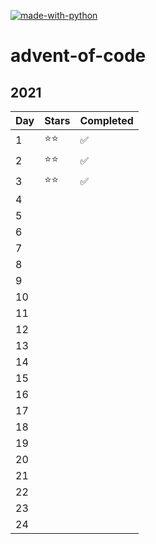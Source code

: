 [![made-with-python](https://img.shields.io/badge/Made%20with-Python-1f425f.svg)](https://www.python.org/)

# advent-of-code

## 2021

| Day    | Stars | Completed |
| -------| ----- | --------- |
| 1      | ⭐️⭐️  | ✅         |
| 2      | ⭐️⭐️  | ✅         |
| 3      | ⭐️⭐️  | ✅         |
| 4      |       |            |
| 5      |       |            |
| 6      |       |            |
| 7      |       |            |
| 8      |       |            |
| 9      |       |            |
| 10     |       |            |
| 11     |       |            |
| 12     |       |            |
| 13     |       |            |
| 14     |       |            |
| 15     |       |            |
| 16     |       |            |
| 17     |       |            |
| 18     |       |            |
| 19     |       |            |
| 20     |       |            |
| 21     |       |            |
| 22     |       |            |
| 23     |       |            |
| 24     |       |            |

